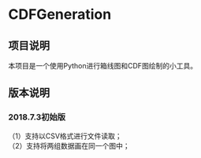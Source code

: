 # CDFGeneration
## 项目说明  
本项目是一个使用Python进行箱线图和CDF图绘制的小工具。
## 版本说明
### 2018.7.3初始版  
（1）支持以CSV格式进行文件读取；  
（2）支持将两组数据画在同一个图中；
